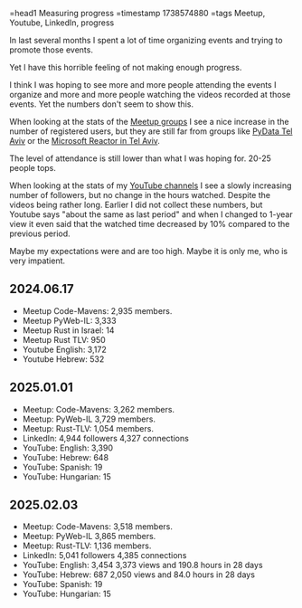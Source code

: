 =head1 Measuring progress
=timestamp 1738574880
=tags Meetup, Youtube, LinkedIn, progress

In last several months I spent a lot of time organizing events and trying to promote those events.

Yet I have this horrible feeling of not making enough progress.

I think I was hoping to see more and more people attending the events I organize and more and more people watching the videos
recorded at those events. Yet the numbers don't seem to show this.


When looking at the stats of the [Meetup groups](/meetup) I see a nice increase in the number of registered users, but they are still
far from groups like [PyData Tel Aviv](https://www.meetup.com/pydata-tel-aviv/) or the [Microsoft Reactor in Tel Aviv](https://www.meetup.com/Microsoft-Reactor-Tel-Aviv/).

The level of attendance is still lower than what I was hoping for. 20-25 people tops.

When looking at the stats of my [YouTube channels](/youtube) I see a slowly increasing number of followers, but no change in the
hours watched. Despite the videos being rather long. Earlier I did not collect these numbers, but Youtube says "about the same as last period"
and when I changed to 1-year view it even said that the watched time decreased by 10% compared to the previous period.

Maybe my expectations were and are too high. Maybe it is only me, who is very impatient.


## 2024.06.17

* Meetup Code-Mavens:     2,935 members.
* Meetup PyWeb-IL:        3,333
* Meetup Rust in Israel:     14
* Meetup Rust TLV:          950
* Youtube English:        3,172
* Youtube Hebrew:           532

## 2025.01.01

* Meetup: Code-Mavens: 3,262 members.
* Meetup: PyWeb-IL     3,729 members.
* Meetup: Rust-TLV:    1,054 members.
* LinkedIn:            4,944 followers 4,327 connections
* YouTube: English:    3,390
* YouTube: Hebrew:       648
* YouTube: Spanish:       19
* YouTube: Hungarian:     15

## 2025.02.03

* Meetup: Code-Mavens: 3,518 members.
* Meetup: PyWeb-IL     3,865 members.
* Meetup: Rust-TLV:    1,136 members.
* LinkedIn:            5,041 followers 4,385 connections
* YouTube: English:    3,454   3,373 views and 190.8 hours in 28 days
* YouTube: Hebrew:       687   2,050 views and  84.0 hours in 28 days
* YouTube: Spanish:       19
* YouTube: Hungarian:     15


